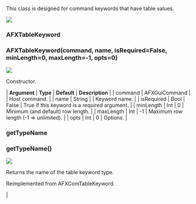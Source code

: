 This class is designed for command keywords that have table values.

![](../SIMACAERefImages/gui-afxtablekeyword.png)

### AFXTableKeyword

###   

### AFXTableKeyword(command, name, isRequired=False, minLength=0, maxLength=-1, opts=0)  
![](../IconsReference/butix_top_wline.png)

Constructor.

| **Argument** | **Type** | **Default** | **Description** |
| command | AFXGuiCommand |   | Host command. |
| name | String |   | Keyword name. |
| isRequired | Bool | False | True if this keyword is a required argument. |
| minLength | Int | 0 | Minimum (and default) row length. |
| maxLength | Int | -1 | Maximum row length (-1 => unlimited). |
| opts | Int | 0 | Options. |

### getTypeName

###   

### getTypeName()  
![](../IconsReference/butix_top_wline.png)

Returns the name of the table keyword type.

Reimplemented from AFXComTableKeyword.



 |
